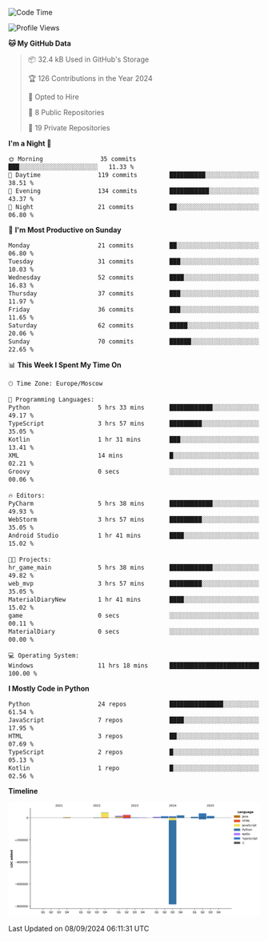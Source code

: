 <!--START_SECTION:waka-->
![Code Time](http://img.shields.io/badge/Code%20Time-509%20hrs%2028%20mins-blue)

![Profile Views](http://img.shields.io/badge/Profile%20Views-9-blue)

**🐱 My GitHub Data** 

> 📦 32.4 kB Used in GitHub's Storage 
 > 
> 🏆 126 Contributions in the Year 2024
 > 
> 💼 Opted to Hire
 > 
> 📜 8 Public Repositories 
 > 
> 🔑 19 Private Repositories 
 > 
**I'm a Night 🦉** 

```text
🌞 Morning                35 commits          ███░░░░░░░░░░░░░░░░░░░░░░   11.33 % 
🌆 Daytime                119 commits         ██████████░░░░░░░░░░░░░░░   38.51 % 
🌃 Evening                134 commits         ███████████░░░░░░░░░░░░░░   43.37 % 
🌙 Night                  21 commits          ██░░░░░░░░░░░░░░░░░░░░░░░   06.80 % 
```
📅 **I'm Most Productive on Sunday** 

```text
Monday                   21 commits          ██░░░░░░░░░░░░░░░░░░░░░░░   06.80 % 
Tuesday                  31 commits          ███░░░░░░░░░░░░░░░░░░░░░░   10.03 % 
Wednesday                52 commits          ████░░░░░░░░░░░░░░░░░░░░░   16.83 % 
Thursday                 37 commits          ███░░░░░░░░░░░░░░░░░░░░░░   11.97 % 
Friday                   36 commits          ███░░░░░░░░░░░░░░░░░░░░░░   11.65 % 
Saturday                 62 commits          █████░░░░░░░░░░░░░░░░░░░░   20.06 % 
Sunday                   70 commits          ██████░░░░░░░░░░░░░░░░░░░   22.65 % 
```


📊 **This Week I Spent My Time On** 

```text
🕑︎ Time Zone: Europe/Moscow

💬 Programming Languages: 
Python                   5 hrs 33 mins       ████████████░░░░░░░░░░░░░   49.17 % 
TypeScript               3 hrs 57 mins       █████████░░░░░░░░░░░░░░░░   35.05 % 
Kotlin                   1 hr 31 mins        ███░░░░░░░░░░░░░░░░░░░░░░   13.41 % 
XML                      14 mins             █░░░░░░░░░░░░░░░░░░░░░░░░   02.21 % 
Groovy                   0 secs              ░░░░░░░░░░░░░░░░░░░░░░░░░   00.06 % 

🔥 Editors: 
PyCharm                  5 hrs 38 mins       ████████████░░░░░░░░░░░░░   49.93 % 
WebStorm                 3 hrs 57 mins       █████████░░░░░░░░░░░░░░░░   35.05 % 
Android Studio           1 hr 41 mins        ████░░░░░░░░░░░░░░░░░░░░░   15.02 % 

🐱‍💻 Projects: 
hr_game_main             5 hrs 38 mins       ████████████░░░░░░░░░░░░░   49.82 % 
web_mvp                  3 hrs 57 mins       █████████░░░░░░░░░░░░░░░░   35.05 % 
MaterialDiaryNew         1 hr 41 mins        ████░░░░░░░░░░░░░░░░░░░░░   15.02 % 
game                     0 secs              ░░░░░░░░░░░░░░░░░░░░░░░░░   00.11 % 
MaterialDiary            0 secs              ░░░░░░░░░░░░░░░░░░░░░░░░░   00.00 % 

💻 Operating System: 
Windows                  11 hrs 18 mins      █████████████████████████   100.00 % 
```

**I Mostly Code in Python** 

```text
Python                   24 repos            ███████████████░░░░░░░░░░   61.54 % 
JavaScript               7 repos             ████░░░░░░░░░░░░░░░░░░░░░   17.95 % 
HTML                     3 repos             ██░░░░░░░░░░░░░░░░░░░░░░░   07.69 % 
TypeScript               2 repos             █░░░░░░░░░░░░░░░░░░░░░░░░   05.13 % 
Kotlin                   1 repo              █░░░░░░░░░░░░░░░░░░░░░░░░   02.56 % 
```



**Timeline**

![Lines of Code chart](https://raw.githubusercontent.com/adlemx/adlemx/main/assets/bar_graph.png)


 Last Updated on 08/09/2024 06:11:31 UTC
<!--END_SECTION:waka-->
